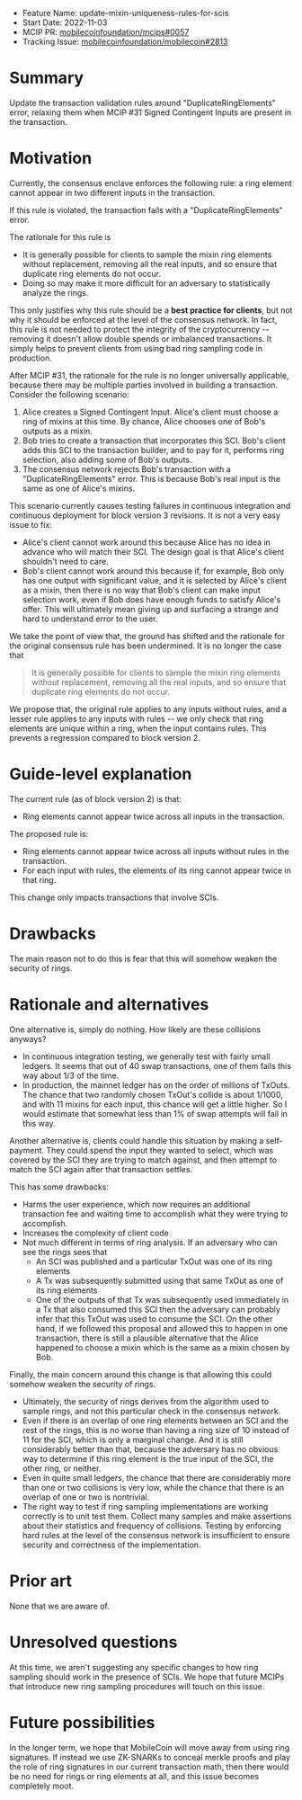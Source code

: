 - Feature Name: update-mixin-uniqueness-rules-for-scis
- Start Date: 2022-11-03
- MCIP PR: [mobilecoinfoundation/mcips#0057](https://github.com/mobilecoinfoundation/mcips/pull/0057)
- Tracking Issue: [mobilecoinfoundation/mobilecoin#2813](https://github.com/mobilecoinfoundation/mobilecoin/issues/2813)

# Summary
[summary]: #summary

Update the transaction validation rules around  "DuplicateRingElements" error,
relaxing them when MCIP #31 Signed Contingent Inputs are present in the transaction.

# Motivation
[motivation]: #motivation

Currently, the consensus enclave enforces the following rule: a ring element cannot appear in two different inputs in the transaction.

If this rule is violated, the transaction fails with a "DuplicateRingElements" error.

The rationale for this rule is
* It is generally possible for clients to sample the mixin ring elements without replacement,
  removing all the real inputs, and so ensure that duplicate ring elements do not occur.
* Doing so may make it more difficult for an adversary to statistically analyze the rings.

This only justifies why this rule should be a **best practice for clients**, but not why
it should be enforced at the level of the consensus network. In fact, this rule is not needed
to protect the integrity of the cryptocurrency -- removing it doesn't allow double spends
or imbalanced transactions. It simply helps to prevent clients from using bad ring sampling
code in production.

After MCIP #31, the rationale for the rule is no longer universally applicable, because
there may be multiple parties involved in building a transaction. Consider the following scenario:

1. Alice creates a Signed Contingent Input. Alice's client must choose a ring of mixins at this time.
   By chance, Alice chooses one of Bob's outputs as a mixin.
1. Bob tries to create a transaction that incorporates this SCI. Bob's client adds this SCI to the
   transaction builder, and to pay for it, performs ring selection, also adding some of Bob's outputs.
1. The consensus network rejects Bob's transaction with a "DuplicateRingElements" error.
   This is because Bob's real input is the same as one of Alice's mixins.

This scenario currently causes testing failures in continuous integration and continuous deployment
for block version 3 revisions. It is not a very easy issue to fix:

* Alice's client cannot work around this because Alice has no idea in advance who will match their SCI.
  The design goal is that Alice's client shouldn't need to care.
* Bob's client cannot work around this because if, for example, Bob only has one output with significant
  value, and it is selected by Alice's client as a mixin, then there is no way that Bob's client can make
  input selection work, even if Bob does have enough funds to satisfy Alice's offer. This will ultimately
  mean giving up and surfacing a strange and hard to understand error to the user.

We take the point of view that, the ground has shifted and the rationale for the original consensus rule has been
undermined. It is no longer the case that

> It is generally possible for clients to sample the mixin ring elements without replacement,
> removing all the real inputs, and so ensure that duplicate ring elements do not occur.

We propose that, the original rule applies to any inputs without rules, and a lesser rule
applies to any inputs with rules -- we only check that ring elements are unique within a ring,
when the input contains rules. This prevents a regression compared to block version 2.

# Guide-level explanation
[guide-level-explanation]: #guide-level-explanation

The current rule (as of block version 2) is that:

* Ring elements cannot appear twice across all inputs in the transaction.

The proposed rule is:

* Ring elements cannot appear twice across all inputs without rules in the transaction.
* For each input with rules, the elements of its ring cannot appear twice in that ring.

This change only impacts transactions that involve SCIs.

# Drawbacks
[drawbacks]: #drawbacks

The main reason not to do this is fear that this will somehow weaken the security
of rings.

# Rationale and alternatives
[rationale-and-alternatives]: #rationale-and-alternatives

One alternative is, simply do nothing. How likely are these collisions anyways?

* In continuous integration testing, we generally test with fairly small ledgers.
  It seems that out of 40 swap transactions, one of them fails this way about 1/3 of the time.
* In production, the mainnet ledger has on the order of millions of TxOuts. The chance that
  two randomly chosen TxOut's collide is about 1/1000, and with 11 mixins for each input,
  this chance will get a little higher. So I would estimate that somewhat less than 1% of
  swap attempts will fail in this way.

Another alternative is, clients could handle this situation by making a self-payment.
They could spend the input they wanted to select, which was covered by the SCI they
are trying to match against, and then attempt to match the SCI again after that transaction
settles.

This has some drawbacks:

* Harms the user experience, which now requires an additional transaction fee and waiting time
  to accomplish what they were trying to accomplish.
* Increases the complexity of client code
* Not much different in terms of ring analysis. If an adversary who can see the rings sees that
  * An SCI was published and a particular TxOut was one of its ring elements
  * A Tx was subsequently submitted using that same TxOut as one of its ring elements
  * One of the outputs of that Tx was subsequently used immediately in a Tx that also consumed this SCI
  then the adversary can probably infer that this TxOut was used to consume the SCI.
  On the other hand, if we followed this proposal and allowed this to happen in one transaction,
  there is still a plausible alternative that the Alice happened to choose a mixin which is the same
  as a mixin chosen by Bob.

Finally, the main concern around this change is that allowing this could somehow weaken the security
of rings. 

* Ultimately, the security of rings derives from the algorithm used to sample rings, and not
  this particular check in the consensus network.
* Even if there is an overlap of one ring elements between an SCI and the rest of the rings,
  this is no worse than having a ring size of 10 instead of 11 for the SCI, which is only a
  marginal change. And it is still considerably better than that, because the adversary has no
  obvious way to determine if this ring element is the true input of the SCI, the other ring,
  or neither.
* Even in quite small ledgers, the chance that there are considerably more than one or two
  collisions is very low, while the chance that there is an overlap of one or two is nontrivial.
* The right way to test if ring sampling implementations are working correctly is to unit test
  them. Collect many samples and make assertions about their statistics and frequency of
  collisions. Testing by enforcing hard rules at the level of the consensus network
  is insufficient to ensure security and correctness of the implementation.

# Prior art
[prior-art]: #prior-art

None that we are aware of.

# Unresolved questions
[unresolved-questions]: #unresolved-questions

At this time, we aren't suggesting any specific changes to how ring sampling should work
in the presence of SCIs. We hope that future MCIPs that introduce new ring sampling procedures
will touch on this issue.

# Future possibilities
[future-possibilities]: #future-possibilities

In the longer term, we hope that MobileCoin will move away from using ring signatures. If instead
we use ZK-SNARKs to conceal merkle proofs and play the role of ring signatures in our current
transaction math, then there would be no need for rings or ring elements at all, and this issue
becomes completely moot.
